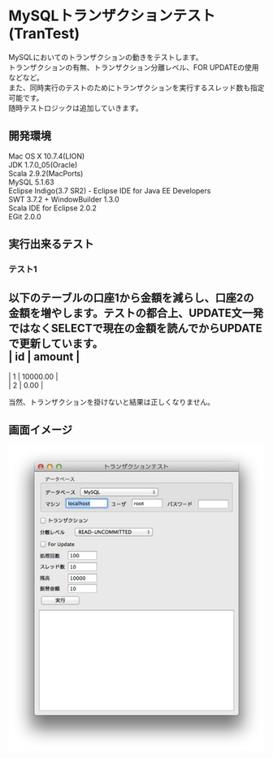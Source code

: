 MySQLトランザクションテスト(TranTest)
=====================================
MySQLにおいてのトランザクションの動きをテストします。  
トランザクションの有無、トランザクション分離レベル、FOR UPDATEの使用などなど。  
また、同時実行のテストのためにトランザクションを実行するスレッド数も指定可能です。  
随時テストロジックは追加していきます。  

開発環境
--------
Mac OS X 10.7.4(LION)  
JDK 1.7.0_05(Oracle)  
Scala 2.9.2(MacPorts)  
MySQL 5.1.63  
Eclipse Indigo(3.7 SR2) - Eclipse IDE for Java EE Developers  
SWT 3.7.2 + WindowBuilder 1.3.0  
Scala IDE for Eclipse 2.0.2  
EGit 2.0.0  

実行出来るテスト
----------------
### テスト1 ###
以下のテーブルの口座1から金額を減らし、口座2の金額を増やします。テストの都合上、UPDATE文一発ではなくSELECTで現在の金額を読んでからUPDATEで更新しています。  
| id | amount   |  
-----------------  
|  1 | 10000.00 |  
|  2 |     0.00 |  

当然、トランザクションを掛けないと結果は正しくなりません。  

画面イメージ
------------
![画面イメージ](https://github.com/marony/TranTest/blob/master/Screenshot1.png)
